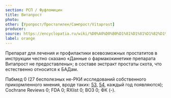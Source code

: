 ```yaml
---
section: РСП / Фуфломицин
title: Витапрост
photo:
other: [Уропрост/Простатилен/Сампрост/Vitaprost]
producer:
source: https://encyclopatia.ru/wiki/%D0%A0%D0%B0%D1%81%D1%81%D1%82%D1%80%D0%B5%D0%BB%D1%8C%D0%BD%D1%8B%D0%B9_%D1%81%D0%BF%D0%B8%D1%81%D0%BE%D0%BA_%D0%BF%D1%80%D0%B5%D0%BF%D0%B0%D1%80%D0%B0%D1%82%D0%BE%D0%B2
label: orange
---
```


Препарат для лечения и профилактики всевозможных простатитов в инструкции честно сказано «Данные о фармакокинетике препарата Витапрост не предоставлены»; в составе экстракт простаты скота, что естественно относится к БАДам.

Пабмед 0 (27 бесполезных не-РКИ исследований собственного прикормленного мнения, вроде таких: [53](http://www.ncbi.nlm.nih.gov/pubmed/26237811), [54](http://www.ncbi.nlm.nih.gov/pubmed/22646003), каждый год появляются); Cochrane Reviews 0; FDA 0; RXlist 0; ВОЗ 0; ФК (-).
